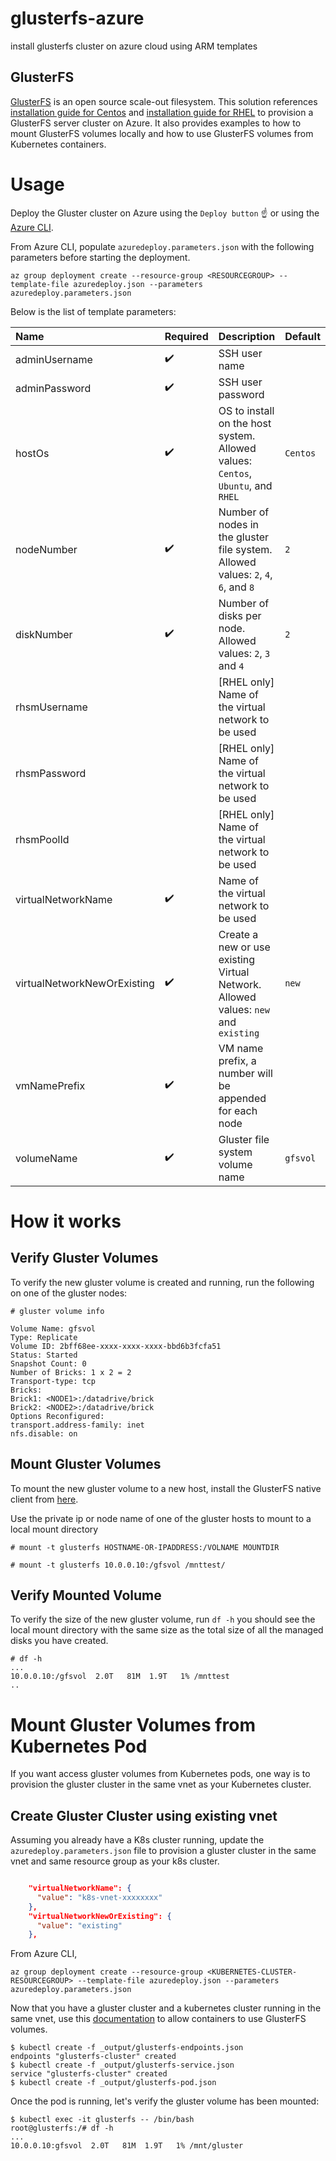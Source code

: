# glusterfs-azure
install glusterfs cluster on azure cloud using ARM templates
 ## GlusterFS

[GlusterFS](http://www.gluster.org) is an open source scale-out filesystem. This solution references [installation guide for Centos](https://wiki.centos.org/HowTos/GlusterFSonCentOS) and [installation guide for RHEL](https://access.redhat.com/documentation/en-us/red_hat_gluster_storage/3.2/html/installation_guide/installing_red_hat_storage_server_on_red_hat_enterprise_linux_layered_install) to provision a GlusterFS server cluster on Azure. It also provides examples to how to mount GlusterFS volumes locally and how to use GlusterFS volumes from Kubernetes containers.


# Usage

Deploy the Gluster cluster on Azure using the `Deploy button` ☝️ or using the [Azure CLI](https://docs.microsoft.com/en-us/cli/azure/install-azure-cli).

From Azure CLI, populate `azuredeploy.parameters.json` with the following parameters before starting the deployment.

```
az group deployment create --resource-group <RESOURCEGROUP> --template-file azuredeploy.json --parameters azuredeploy.parameters.json

```
Below is the list of template parameters:

| Name   | Required | Description | Default |
|:--- |:--- |:---|:---|
| adminUsername | :heavy_check_mark: | SSH user name | |
| adminPassword | :heavy_check_mark: | SSH user password | |
| hostOs | :heavy_check_mark: | OS to install on the host system. Allowed values: `Centos`, `Ubuntu`, and `RHEL` | `Centos` |
| nodeNumber | :heavy_check_mark: | Number of nodes in the gluster file system. Allowed values: `2`, `4`, `6`, and `8` | `2` |
| diskNumber | :heavy_check_mark: | Number of disks per node. Allowed values: `2`, `3` and `4` | `2` |
| rhsmUsername | | [RHEL only] Name of the virtual network to be used | |
| rhsmPassword | | [RHEL only] Name of the virtual network to be used | |
| rhsmPoolId | | [RHEL only] Name of the virtual network to be used | |
| virtualNetworkName | :heavy_check_mark: | Name of the virtual network to be used | |
| virtualNetworkNewOrExisting | :heavy_check_mark: | Create a new or use existing Virtual Network. Allowed values: `new` and `existing` | `new` |
| vmNamePrefix | :heavy_check_mark: | VM name prefix, a number will be appended for each node | |
| volumeName | :heavy_check_mark: | Gluster file system volume name | `gfsvol` |


# How it works

## Verify Gluster Volumes
To verify the new gluster volume is created and running, run the following on one of the gluster nodes:

```
# gluster volume info
 
Volume Name: gfsvol
Type: Replicate
Volume ID: 2bff68ee-xxxx-xxxx-xxxx-bbd6b3fcfa51
Status: Started
Snapshot Count: 0
Number of Bricks: 1 x 2 = 2
Transport-type: tcp
Bricks:
Brick1: <NODE1>:/datadrive/brick
Brick2: <NODE2>:/datadrive/brick
Options Reconfigured:
transport.address-family: inet
nfs.disable: on
```

## Mount Gluster Volumes

To mount the new gluster volume to a new host, install the GlusterFS native client from [here](http://gluster.readthedocs.io/en/latest/Administrator%20Guide/Setting%20Up%20Clients/). 

Use the private ip or node name of one of the gluster hosts to mount to a local mount directory
```
# mount -t glusterfs HOSTNAME-OR-IPADDRESS:/VOLNAME MOUNTDIR

# mount -t glusterfs 10.0.0.10:/gfsvol /mnttest/

```
## Verify Mounted Volume

To verify the size of the new gluster volume, run `df -h` you should see the local mount directory with the same size as the total size of all the managed disks you have created. 

```
# df -h
...
10.0.0.10:/gfsvol  2.0T   81M  1.9T   1% /mnttest
..
```

# Mount Gluster Volumes from Kubernetes Pod

If you want access gluster volumes from Kubernetes pods, one way is to provision the gluster cluster in the same vnet as your Kubernetes cluster.

## Create Gluster Cluster using existing vnet

Assuming you already have a K8s cluster running, update the `azuredeploy.parameters.json` file to provision a gluster cluster in the same vnet and same resource group as your k8s cluster.

```json

	"virtualNetworkName": {
	  "value": "k8s-vnet-xxxxxxxx"
	},
	"virtualNetworkNewOrExisting": {
	  "value": "existing"
	},

```
From Azure CLI,

```
az group deployment create --resource-group <KUBERNETES-CLUSTER-RESOURCEGROUP> --template-file azuredeploy.json --parameters azuredeploy.parameters.json

```

Now that you have a gluster cluster and a kubernetes cluster running in the same vnet, use this [documentation](https://github.com/kubernetes/examples/blob/master/staging/volumes/glusterfs/README.md) to allow containers to use GlusterFS volumes.

 ```
$ kubectl create -f _output/glusterfs-endpoints.json 
endpoints "glusterfs-cluster" created
$ kubectl create -f _output/glusterfs-service.json 
service "glusterfs-cluster" created
$ kubectl create -f _output/glusterfs-pod.json
```

Once the pod is running, let's verify the gluster volume has been mounted:

```
$ kubectl exec -it glusterfs -- /bin/bash
root@glusterfs:/# df -h         
...
10.0.0.10:gfsvol  2.0T   81M  1.9T   1% /mnt/gluster

```
